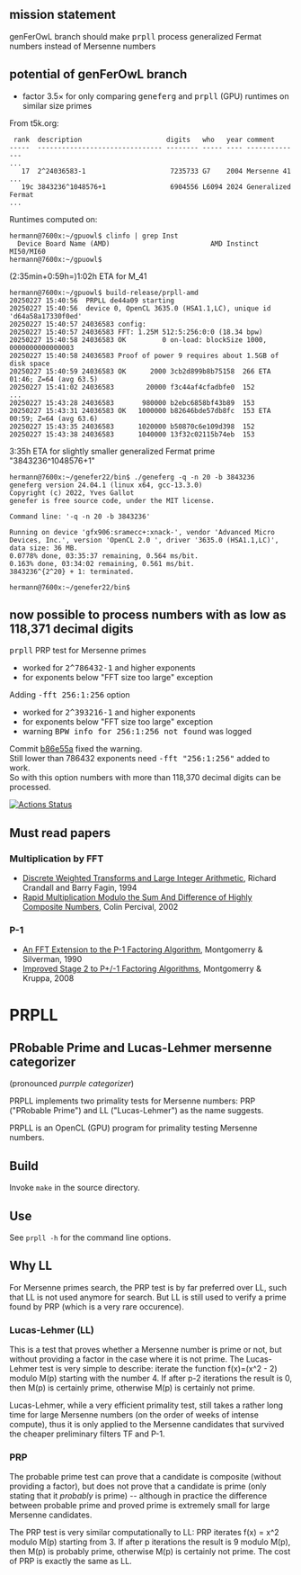 ## mission statement

genFerOwL branch should make <kbd>prpll</kbd> process generalized Fermat numbers instead of Mersenne numbers

## potential of genFerOwL branch

- factor 3.5× for only comparing <kbd>geneferg</kbd> and <kbd>prpll</kbd> (GPU) runtimes on similar size primes

From t5k.org:
```
 rank  description                     digits   who   year comment
-----  ------------------------------- -------- ----- ---- --------------
...
   17  2^24036583-1                     7235733 G7    2004 Mersenne 41
...
   19c 3843236^1048576+1                6904556 L6094 2024 Generalized Fermat
...
```

Runtimes computed on:
```
hermann@7600x:~/gpuowl$ clinfo | grep Inst
  Device Board Name (AMD)                         AMD Instinct MI50/MI60
hermann@7600x:~/gpuowl$ 
```

(2:35min+0:59h=)1:02h ETA for M_41
```
hermann@7600x:~/gpuowl$ build-release/prpll-amd 
20250227 15:40:56  PRPLL de44a09 starting
20250227 15:40:56  device 0, OpenCL 3635.0 (HSA1.1,LC), unique id 'd64a58a17330f0ed'
20250227 15:40:57 24036583 config: 
20250227 15:40:57 24036583 FFT: 1.25M 512:5:256:0:0 (18.34 bpw)
20250227 15:40:58 24036583 OK         0 on-load: blockSize 1000, 0000000000000003
20250227 15:40:58 24036583 Proof of power 9 requires about 1.5GB of disk space
20250227 15:40:59 24036583 OK      2000 3cb2d899b8b75158  266 ETA 01:46; Z=64 (avg 63.5)
20250227 15:41:02 24036583        20000 f3c44af4cfadbfe0  152
...
20250227 15:43:28 24036583       980000 b2ebc6858bf43b89  153
20250227 15:43:31 24036583 OK   1000000 b82646bde57db8fc  153 ETA 00:59; Z=64 (avg 63.6)
20250227 15:43:35 24036583      1020000 b50870c6e109d398  152
20250227 15:43:38 24036583      1040000 13f32c02115b74eb  153
```

3:35h ETA for slightly smaller generalized Fermat prime "3843236^1048576+1"
```
hermann@7600x:~/genefer22/bin$ ./geneferg -q -n 20 -b 3843236
geneferg version 24.04.1 (linux x64, gcc-13.3.0)
Copyright (c) 2022, Yves Gallot
genefer is free source code, under the MIT license.

Command line: '-q -n 20 -b 3843236'

Running on device 'gfx906:sramecc+:xnack-', vendor 'Advanced Micro Devices, Inc.', version 'OpenCL 2.0 ', driver '3635.0 (HSA1.1,LC)', data size: 36 MB.
0.0778% done, 03:35:37 remaining, 0.564 ms/bit.        
0.163% done, 03:34:02 remaining, 0.561 ms/bit.        
3843236^{2^20} + 1: terminated.                   

hermann@7600x:~/genefer22/bin$ 

```

## now possible to process numbers with as low as 118,371 decimal digits

<kbd>prpll</kbd> PRP test for Mersenne primes  
- worked for <kbd>2^786432-1</kbd> and higher exponents
- for exponents below "FFT size too large" exception

Adding <kbd>-fft 256:1:256</kbd> option
- worked for <kbd>2^393216-1</kbd> and higher exponents
- for exponents below "FFT size too large" exception
- warning <kbd>BPW info for 256:1:256 not found</kbd> was logged

Commit [b86e55a](https://github.com/Hermann-SW/gpuowl/commit/b86e55a4e1d1f71bb199a1f44198112c30e64c51) fixed the warning.  
Still lower than 786432 exponents need <kbd>-fft "256:1:256"</kbd> added to work.  
So with this option numbers with more than 118,370 decimal digits can be processed.  

[![Actions Status](https://github.com/preda/gpuowl/actions/workflows/ci.yml/badge.svg?branch=master)](https://github.com/preda/gpuowl/actions/workflows/ci.yml)

## Must read papers

### Multiplication by FFT

- [Discrete Weighted Transforms and Large Integer Arithmetic](https://www.ams.org/journals/mcom/1994-62-205/S0025-5718-1994-1185244-1/S0025-5718-1994-1185244-1.pdf), Richard Crandall and Barry Fagin, 1994
- [Rapid Multiplication Modulo the Sum And Difference of Highly Composite Numbers](https://www.daemonology.net/papers/fft.pdf), Colin Percival, 2002

### P-1

- [An FFT Extension to the P-1 Factoring Algorithm](https://www.ams.org/journals/mcom/1990-54-190/S0025-5718-1990-1011444-3/S0025-5718-1990-1011444-3.pdf), Montgomerry & Silverman, 1990
- [Improved Stage 2 to P+/-1 Factoring Algorithms](https://inria.hal.science/inria-00188192v3/document), Montgomerry & Kruppa, 2008


# PRPLL

## PRobable Prime and Lucas-Lehmer mersenne categorizer
(pronounced *purrple categorizer*)

PRPLL implements two primality tests for Mersenne numbers: PRP ("PRobable Prime") and LL ("Lucas-Lehmer") as the name suggests.

PRPLL is an OpenCL (GPU) program for primality testing Mersenne numbers.


## Build

Invoke `make` in the source directory.


## Use
See `prpll -h` for the command line options.


## Why LL

For Mersenne primes search, the PRP test is by far preferred over LL, such that LL is not used anymore for search.
But LL is still used to verify a prime found by PRP (which is a very rare occurence).


### Lucas-Lehmer (LL)
This is a test that proves whether a Mersenne number is prime or not, but without providing a factor in the case where it is not prime.
The Lucas-Lehmer test is very simple to describe: iterate the function f(x)=(x^2 - 2) modulo M(p) starting with the number 4. If
after p-2 iterations the result is 0, then M(p) is certainly prime, otherwise M(p) is certainly not prime.

Lucas-Lehmer, while a very efficient primality test, still takes a rather long time for large Mersenne numbers
(on the order of weeks of intense compute), thus it is only applied to the Mersenne candidates that survived the cheaper preliminary
filters TF and P-1.

### PRP
The probable prime test can prove that a candidate is composite (without providing a factor), but does not prove that a candidate
is prime (only stating that it _probably_ is prime) -- although in practice the difference between probable prime and proved
prime is extremely small for large Mersenne candidates.

The PRP test is very similar computationally to LL: PRP iterates f(x) = x^2 modulo M(p) starting from 3. If after p iterations the result is 9 modulo M(p), then M(p) is probably prime, otherwise M(p) is certainly not prime. The cost
of PRP is exactly the same as LL.
